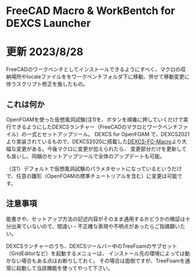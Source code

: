 # FreeCAD Macro & WorkBentch for DEXCS Launcher
# 更新 2023/8/28
FreeCADのワークベンチとしてインストールできるようにすべく、マクロの収納場所やlocaleファイルををワークベンチフォルダ下に移動、併せて移動変更に伴うスクリプト修正を施したもの。

## これは何か
OpenFOAMを使った仮想風洞試験(注1)を、ボタンを順番に押していくだけで実行できるようにしたDEXCSランチャー（FreeCADのマクロとワークベンチファイル）の一式とセットアップツール。
DEXCS for OpenFOAM で、DEXCS2021より実装されているもので、DEXCS2020に搭載した[DEXCS-FC-Macro](https://gitlab.com/E.Mogura/dexcs-fc-macro)より大幅な変更がある。今後マクロに変更が加えられたら、
変更部分だけを更新しても良いし、同梱のセットアップツールで全体のアップデートも可能。

（注1）デフォルトで仮想風洞試験のパラメタセットになっているというだけで、任意の雛形（OpenFOAMの標準チュートリアルを含む）に変更は可能です。
　　　　
## 注意事項
能書きや、セットアップ方法の記述内容がそのまま通用するかどうかの検証は十分出来ていないので、間違い・不正確な表現や不明点があったらご指摘願いたい。

DEXCSランチャーのうち、DEXCSツールバー中のTreeFoamのサブセット（GridEditorなど）を起動するメニューは、
インストール先の環境によっては動かない場合もある点はお断りしておく。
その場合は面倒ですが、TreeFoamを通常に起動して当該機能を使ってやって下さい。
